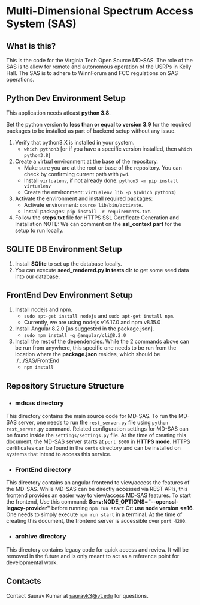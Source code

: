 # Multi-Dimensional Spectrum Access System (SAS)
## What is this?
This is the code for the Virginia Tech Open Source MD-SAS. The role of the SAS is to allow for remote and autonomous 
operation of the USRPs in Kelly Hall. The SAS is to adhere to WinnForum and FCC regulations on SAS operations.

## Python Dev Environment Setup
This application needs atleast **python 3.8**.

Set the python version to **less than or equal to version 3.9** for the required packages to be installed as part of backend setup without any issue. 

1. Verify that python3.X is installed in your system.
   * `which python3` [or if you have a specific version installed, then `which python3.8`]
2. Create a virtual environment at the base of the repository.
   * Make sure you are at the root or base of the repository. You can check by confirming current path with `pwd`.
   * Install `virtualenv`, if not already done: `python3 -m pip install virtualenv`
   * Create the environment: `virtualenv lib -p $(which python3)`
3. Activate the environment and install required packages:
   * Activate environment: `source lib/bin/activate`.
   * Install packages: `pip install -r requirements.txt`.
4. Follow the **steps.txt** file for HTTPS SSL Certificate Generation and Installation
NOTE: We can comment on the **ssl_context part** for the setup to run locally.


## SQLITE DB Environment Setup

1. Install **SQlite** to set up the database locally.
2. You can execute **seed_rendered.py in tests dir** to get some seed data into our database.  
   
## FrontEnd Dev Environment Setup
1. Install nodejs and npm.
   * `sudo apt-get install nodejs` and `sudo apt-get install npm`.
   * Currently, we are using nodejs v16.17.0 and npm v8.15.0
2. Install Angular 8.2.0 \[as suggested in the package.json\].
   * `sudo npm install -g @angular/cli@8.2.0`
3. Install the rest of the dependencies. While the 2 commands above can be run from
anywhere, this specific one needs to be run from the location where the **package.json**
resides, which should be ./.../SAS/FrontEnd
   * `npm install`

## Repository Structure Structure
* ### mdsas directory
This directory contains the main source code for MD-SAS. To run the MD-SAS server, one needs to run the `rest_server.py`
file using `python rest_server.py` command. Related configuration settings for MD-SAS can be found inside the 
`settings/settings.py` file. At the time of creating this document, the MD-SAS server starts at `port 8000` in
**HTTPS mode**. HTTPS certificates can be found in the `certs` directory and can be installed on systems that intend to
access this service.

* ### FrontEnd directory
This directory contains an angular frontend to view/access the features of the MD-SAS. While MD-SAS can be directly
accessed via REST APIs, this frontend provides an easier way to view/access MD-SAS features. To start the frontend, 
Use this command: **$env:NODE_OPTIONS="--openssl-legacy-provider"** before running `npm run start` Or: **use node version <=16**. 
One needs to simply execute `npm run start` in a terminal. At the time of creating this document, the frontend server is
accessible over `port 4200`.

* ### archive directory
This directory contains legacy code for quick access and review. It will be removed in the future and is only meant to
act as a reference point for developmental work.

## Contacts
Contact Saurav Kumar at sauravk3@vt.edu for questions.
